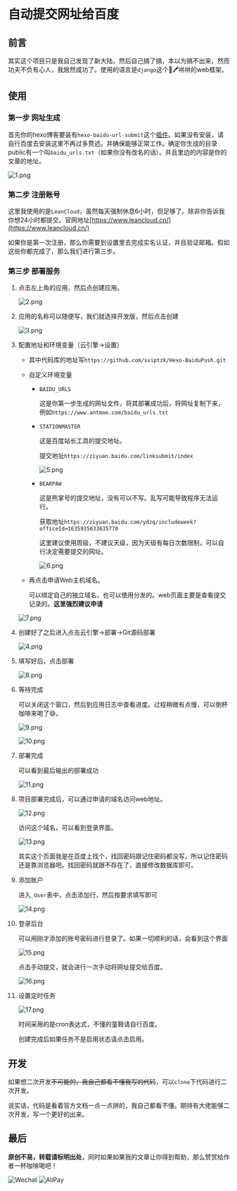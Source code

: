 # 自动提交网址给百度

## 前言

其实这个项目只是我自己发现了新大陆，然后自己搞了搞，本以为搞不出来，然而功夫不负有心人，我居然成功了。使用的语言是`django`这个🐂🖊哄哄的web框架。

## 使用

### 第一步 网址生成

首先你的hexo博客要装有`hexo-baidu-url-submit`这个[插件](https://github.com/huiwang/hexo-baidu-url-submit)。如果没有安装，请自行百度去安装这里不再过多赘述。并确保能够正常工作。确定你生成的目录public有一个叫`baidu_urls.txt`（如果你没有改名的话）。并且里边的内容是你的文章的地址。

![1.png](https://tva1.sinaimg.cn/large/832afe33ly1gbg0nguikij20qq0juacd.jpg)

### 第二步 注册账号

这里我使用的是`LeanCloud`，虽然每天强制休息6小时，但足够了。除非你告诉我你想24小时都提交。官网地址[https://www.leancloud.cn/](https://www.leancloud.cn/)

如果你是第一次注册，那么你需要到设置里去完成实名认证，并且验证邮箱。假如这些你都完成了，那么我们进行第三步。

### 第三步 部署服务

1. 点击左上角的应用，然后点创建应用。

   ![2.png](https://tva1.sinaimg.cn/large/832afe33ly1gbg0uur7k6j20s80a03yt.jpg)

2. 应用的名称可以随便写，我们就选择开发版，然后点击创建

   ![3.png](https://tva1.sinaimg.cn/large/832afe33ly1gbg0vv07vmj20gn0c2aac.jpg)

3. 配置地址和环境变量（云引擎->设置）

   - 其中代码库的地址写`https://github.com/sviptzk/Hexo-BaiduPush.git`

   - 自定义环境变量

     - `BAIDU_URLS`

       这是你第一步生成的网址文件，将其部署成功后，将网址复制下来，例如`https://www.antmoe.com/baidu_urls.txt`

     - `STATIONMASTER`

       这是百度站长工具的提交地址。

       提交地址`https://ziyuan.baidu.com/linksubmit/index`

       ![5.png](https://tva1.sinaimg.cn/large/832afe33ly1gbg19bewzwj210y0lzgn8.jpg)

     - `BEARPAW`

       这是熊掌号的提交地址，没有可以不写。乱写可能导致程序无法运行。

       获取地址`https://ziyuan.baidu.com/ydzq/includeweek?officeId=1635935633635770`

       这里建议使用周级，不建议天级，因为天级有每日次数限制，可以自行决定需要提交的网址。

       ![6.png](https://tva1.sinaimg.cn/large/832afe33ly1gbg1a8tjjgj20zh0iamz8.jpg)

   - 再点击申请Web主机域名。

     可以绑定自己的独立域名，也可以使用分发的。web页面主要是查看提交记录的。**这里强烈建议申请**

   

   ![7.png](https://tva1.sinaimg.cn/large/832afe33ly1gbg1d0lyw2j218x0ps40d.jpg)

   

4. 创建好了之后进入点击云引擎->部署->Git源码部署

   ![4.png](https://tva1.sinaimg.cn/large/832afe33ly1gbg0xo9xfij214g0gn0to.jpg)

5. 填写好后，点击部署

   ![8.png](https://tva1.sinaimg.cn/large/832afe33ly1gbg1f82qgpj21g00k03zm.jpg)

6. 等待完成

   可以关闭这个窗口，然后到应用日志中查看进度。过程稍微有点慢，可以倒杯咖啡来喝了😄。

   ![9.png](https://tva1.sinaimg.cn/large/832afe33ly1gbg1l40h1uj20gc09wmx5.jpg)

   ![10.png](https://tva1.sinaimg.cn/large/832afe33ly1gbg1math61j213y0iumyy.jpg)

7. 部署完成

   可以看到最后输出的部署成功

   ![11.png](https://tva1.sinaimg.cn/large/832afe33ly1gbg1shvssnj21160nkwh5.jpg)

8. 项目部署完成后，可以通过申请的域名访问web地址。

   ![12.png](https://tva1.sinaimg.cn/large/832afe33ly1gbg1um4ed7j21130mt0v5.jpg)

   访问这个域名，可以看到登录界面。

   ![13.png](https://tva1.sinaimg.cn/large/832afe33ly1gbg1vew3r8j212m0lzwye.jpg)

   其实这个页面我是在百度上找个，找回密码跟记住密码都没写，所以记住密码还是靠浏览器吧。找回密码就跟不存在了，直接修改数据库即可。

9. 添加账户

   进入`_User`表中，点击添加行，然后按要求填写即可

   ![14.png](https://tva1.sinaimg.cn/large/832afe33ly1gbg2097klyj20jz0gbglv.jpg)

10. 登录后台

    可以用刚才添加的账号密码进行登录了。如果一切顺利的话，会看到这个界面

    ![15.png](https://tva1.sinaimg.cn/large/832afe33ly1gbg21h81hbj20x9090weq.jpg)

    点击手动提交，就会进行一次手动将网址提交给百度。

    ![16.png](https://tva1.sinaimg.cn/large/832afe33ly1gbg22nt1uwj20wu07qjro.jpg)

11. 设置定时任务

    ![17.png](https://tva1.sinaimg.cn/large/832afe33ly1gbg26b0jwfj212t0is0u2.jpg)

    时间采用的是cron表达式，不懂的童鞋请自行百度。

    创建完成后如果任务不是启用状态请点击启用。

## 开发

如果想二次开发~~不可能的，我自己都看不懂我写的代码~~，可以`clone`下代码进行二次开发。

说实话，代码是看着官方文档一点一点拼的，我自己都看不懂。期待有大佬能够二次开发，写一个更好的出来。

## 最后

**原创不易，转载请标明出处**，同时如果如果我的文章让你得到帮助，那么赞赏给作者一杯咖啡喝吧！

![Wechat](https://tva1.sinaimg.cn/large/832afe33ly1gbg2elhxyhj20v216mq5t.jpg)
![AliPay](https://tva1.sinaimg.cn/large/832afe33ly1gbg2elkxi6j20u01ao45r.jpg)

